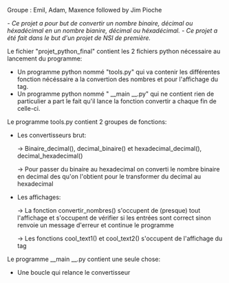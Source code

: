 Groupe : Emil, Adam, Maxence
followed by Jim Pioche

_- Ce projet a pour but de convertir un nombre binaire, décimal ou héxadécimal en un nombre bianire, décimal ou héxadécimal._
_- Ce projet a été fait dans le but d'un projet de NSI de première._
 
Le fichier "projet_python_final" contient les 2 fichiers python nécessaire au lancement du programme:
  - Un programme python nommé "tools.py" qui va contenir les différentes fonction nécéssaire a la convertion des nombres et pour l'affichage du tag.
  - Un programme python nommé " __main __.py" qui ne contient rien de particulier a part le fait qu'il lance la fonction convertir a chaque fin de celle-ci.

Le programme tools.py contient 2 groupes de fonctions:
 - Les convertisseurs brut:
   
   -> Binaire_decimal(), decimal_binaire() et hexadecimal_decimal(), decimal_hexadecimal()
   
   -> Pour passer du binaire au hexadecimal on converti le nombre binaire en decimal des qu'on l'obtient pour le transformer du decimal au hexadecimal
 - Les affichages:
   
   -> La fonction convertir_nombres() s'occupent de (presque) tout l'affichage et s'occupent de vérifier si les entrées sont correct sinon renvoie un message d'erreur et continue le programme
   
   -> Les fonctions cool_text1() et cool_text2() s'occupent de l'affichage du tag

Le programme __main __.py contient une seule chose:
  - Une boucle qui relance le convertisseur
